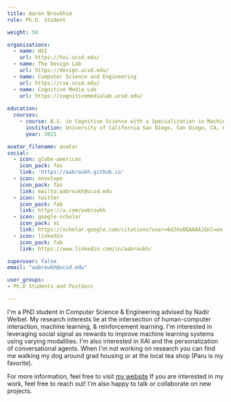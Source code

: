 ```yaml
---
title: Aaron Broukhim
role: Ph.D. Student

weight: 50

organizations:
  - name: HXI
    url: https://hxi.ucsd.edu/
  - name: The Design Lab
    url: https://design.ucsd.edu/
  - name: Computer Science and Engineering
    url: https://cse.ucsd.edu/
  - name: Cognitive Media Lab
    url: https://cognitivemedialab.ucsd.edu/
    
education:
  courses:
    - course: B.S. in Cognitive Science with a Specialization in Machine Learning and Neural Computation
      institution: University of California San Diego, San Diego, CA, USA
      year: 2021

avatar_filename: avatar
social:
  - icon: globe-americas
    icon_pack: fas
    link: 'https://aabroukh.github.io'
  - icon: envelope
    icon_pack: fas
    link: mailto:aabroukh@ucsd.edu
  - icon: twitter
    icon_pack: fab
    link: https://x.com/aabroukh
  - icon: google-scholar
    icon_pack: ai
    link: https://scholar.google.com/citations?user=6dJXu0QAAAAJ&hl=en
  - icon: linkedin
    icon_pack: fab
    link: https://www.linkedin.com/in/aabroukh/

superuser: false
email: "aabroukh@ucsd.edu"

user_groups:
- Ph.D Students and Postdocs

---
```

I'm a PhD student in Computer Science & Engineering advised by Nadir Weibel. My research interests lie at the intersection of human-computer interaction, machine learning, & reinforcement learning. I'm interested in leveraging social signal as rewards to improve machine learning systems using varying modalities. I'm also interested in XAI and the personalization of conversational agents. When I'm not working on research you can find me walking my dog around grad housing or at the local tea shop (Paru is my favorite). 

For more information, feel free to visit [my website](https://aabroukh.github.io) 
If you are interested in my work, feel free to reach out! I'm also happy to talk or collaborate on new projects.